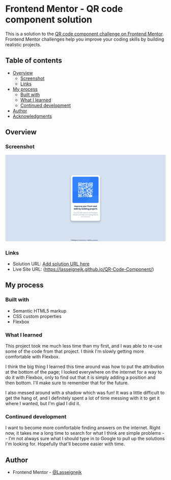 # Frontend Mentor - QR code component solution

This is a solution to the [QR code component challenge on Frontend Mentor](https://www.frontendmentor.io/challenges/qr-code-component-iux_sIO_H). Frontend Mentor challenges help you improve your coding skills by building realistic projects. 

## Table of contents

- [Overview](#overview)
  - [Screenshot](#screenshot)
  - [Links](#links)
- [My process](#my-process)
  - [Built with](#built-with)
  - [What I learned](#what-i-learned)
  - [Continued development](#continued-development)
- [Author](#author)
- [Acknowledgments](#acknowledgments)

## Overview

### Screenshot

![](images\screenshot.png)

### Links

- Solution URL: [Add solution URL here](https://github.com/Lasseignejk/QR-Code-Component)
- Live Site URL: (https://lasseignejk.github.io/QR-Code-Component/)

## My process

### Built with

- Semantic HTML5 markup
- CSS custom properties
- Flexbox

### What I learned

This project took me much less time than my first, and I was able to re-use some of the code from that project. I think I'm slowly getting more comfortable with Flexbox. 

I think the big thing I learned this time around was how to put the attribution at the bottom of the page; I looked everywhere on the internet for a way to do it with Flexbox, only to find out that it is simply adding a position and then bottom. I'll make sure to remember that for the future. 

I also messed around with a shadow which was fun! It was a little difficult to get the hang of, and I definitely spent a lot of time messing with it to get it where I wanted, but I'm glad I did it. 

### Continued development

I want to become more comfortable finding answers on the internet. Right now, it takes me a long time to search for what I think are simple problems -- I'm not always sure what I should type in to Google to pull up the solutions I'm looking for. Hopefully that'll become easier with time. 

## Author

- Frontend Mentor - [@Lasseignejk](https://www.frontendmentor.io/profile/Lasseignejk)
